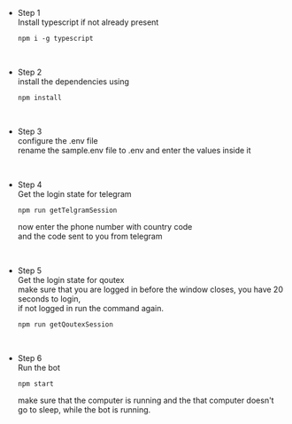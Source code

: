 
- Step 1  
  Install typescript if not already present
	```
	npm i -g typescript
	```
<br/>


- Step 2   
  install the dependencies using
	```
	npm install
	```

<br/>


- Step 3   
  configure the .env file  
	rename the sample.env file to .env
	and enter the values inside it

<br/>

- Step 4  
  Get the login state for telegram
	```
	npm run getTelgramSession
	```
	now enter the phone number with country code  
	and the code sent to you from telegram  
<br/>

- Step 5  
  Get the login state for qoutex  
	make sure that you are logged in before the window closes, you have 20 seconds to login,  
	if not logged in run the command again.
	```
	npm run getQoutexSession
	```
<br/>

- Step 6  
  Run the bot
	```
	npm start
	```
	make sure that the computer is running and the that computer doesn't go to sleep, while the bot is running.
<br/>
